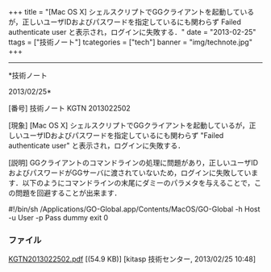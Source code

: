 ﻿+++
title = "[Mac OS X] シェルスクリプトでGGクライアントを起動しているが，正しいユーザIDおよびパスワードを指定しているにも関わらず Failed authenticate user と表示され，ログインに失敗する．"
date = "2013-02-25"
ttags = ["技術ノート"]
tcategories = ["tech"]
banner = "img/technote.jpg"
+++

-----------------------------------------------------------------------------------------------------------------------------

*技術ノート

2013/02/25*


[番号]
技術ノート KGTN 2013022502

[現象]
[Mac OS X]
シェルスクリプトでGGクライアントを起動しているが，正しいユーザIDおよびパスワードを指定しているにも関わらず
"Failed authenticate user" と表示され，ログインに失敗する．

[説明]
GGクライアントのコマンドラインの処理に問題があり，正しいユーザIDおよびパスワードがGGサーバに渡されていないため，ログインに失敗しています．以下のようにコマンドラインの末尾にダミーのパラメタを与えることで，この問題を回避することが出来ます．

#!/bin/sh
/Applications/GO-Global.app/Contents/MacOS/GO-Global -h Host -u User -p
Pass dummy
exit 0


### ファイル





[KGTN2013022502.pdf](http://techreport.kitasp.net/attachments/download/1232/KGTN2013022502.pdf)
 [(54.9 KB)] [kitasp 技術センター, 2013/02/25
10:48]
